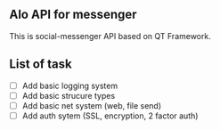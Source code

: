 ## Alo API for messenger

This is social-messenger API based on QT Framework.

## List of task

- [ ] Add basic logging system 
- [ ] Add basic strucure types
- [ ] Add basic net system (web, file send)
- [ ] Add auth sytem (SSL, encryption, 2 factor auth)
